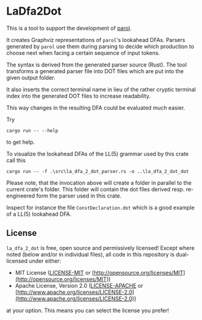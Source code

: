 # LaDfa2Dot

This is a tool to support the development of [parol](https://github.com/jsinger67/parol.git).

It creates Graphviz representations of `parol`'s lookahead DFAs. Parsers generated by `parol` use
them during parsing to decide which production to choose next when facing a certain sequence of
input tokens.

The syntax is derived from the generated parser source (Rust). The tool transforms a generated
parser file into DOT files which are put into the given output folder.

It also inserts the correct terminal name in lieu of the rather cryptic terminal index into the
generated DOT files to increase readability.

This way changes in the resulting DFA could be evaluated much easier.

Try

```shell
cargo run -- --help
```

to get help.


To visualize the lookahead DFAs of the LL(5) grammar used by this crate call this

```shell
cargo run -- -f .\src\la_dfa_2_dot_parser.rs -o ..\la_dfa_2_dot_dot
```

Please note, that the invocation above will create a folder in parallel to the current crate's
folder. This folder will contain the dot files derived resp. re-engineered form the parser used in
this crate.

Inspect for instance the file `ConstDeclaration.dot` which is a good example of a LL(5) lookahead
DFA.

## License

`la_dfa_2_dot` is free, open source and permissively licensed! Except where noted (below and/or in
individual files), all code in this repository is dual-licensed under either:

* MIT License ([LICENSE-MIT](LICENSE-MIT) or
[http://opensource.org/licenses/MIT](http://opensource.org/licenses/MIT))
* Apache License, Version 2.0 ([LICENSE-APACHE](LICENSE-APACHE) or
[http://www.apache.org/licenses/LICENSE-2.0](http://www.apache.org/licenses/LICENSE-2.0))

at your option.
This means you can select the license you prefer!
